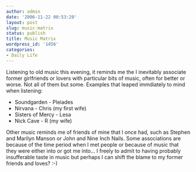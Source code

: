 ```yaml
---
author: admin
date: '2006-11-22 00:53:20'
layout: post
slug: music-matrix
status: publish
title: Music Matrix
wordpress_id: '1456'
categories:
- Daily Life
---
```


Listening to old music this evening, it reminds me the I inevitably
associate former girlfriends or lovers with particular bits of music,
often for better or worse. Not all of them but some. Examples that
leaped immdiately to mind when listening:

-   Soundgarden - Pleiades
-   Nirvana - Chris (my first wife)
-   Sisters of Mercy - Lesa
-   Nick Cave - R (my wife)

Other music reminds me of friends of mine that I once had, such as
Stephen and Marilyn Manson or John and Nine Inch Nails. Some
associations are because of the time period when I met people or because
of music that they were either into or got me into... I freely to admit
to having probably insufferable taste in music but perhaps I can shift
the blame to my former friends and loves? :-)
